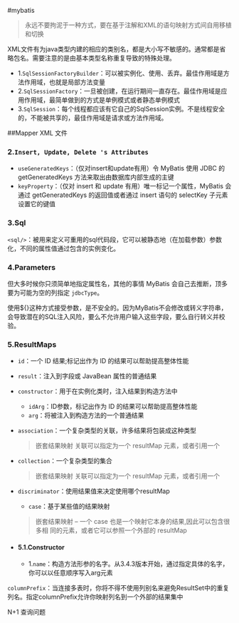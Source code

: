 #mybatis
> 永远不要拘泥于一种方式，要在基于注解和XML的语句映射方式间自用移植和切换 

XML文件有为java类型内建的相应的类别名，都是大小写不敏感的。通常都是省略包名。需要注意的是由基本类型名称重复导致的特殊处理。

- 1.`SqlSessionFactoryBuilder`：可以被实例化、使用、丢弃。最佳作用域是方法作用域，也就是局部方法变量
- 2.`SqlSessionFactory`：一旦被创建，在运行期间一直存在。最佳作用域是应用作用域，最简单做到的方式是单例模式或者静态单例模式
- 3.`SqlSession`：每个线程都应该有它自己的SqlSession实例。不是线程安全的，不能被共享的，最佳作用域是请求或方法作用域。






##Mapper XML 文件

### 2.`Insert, Update, Delete 's Attributes`

- `useGeneratedKeys`：（仅对insert和update有用）令 MyBatis 使用 JDBC 的 getGeneratedKeys 方法来取出由数据库内部生成的主键
- `keyProperty`：（仅对 insert 和 update 有用）唯一标记一个属性，MyBatis 会通过 getGeneratedKeys 的返回值或者通过 insert 语句的 selectKey 子元素设置它的键值


### 3.Sql
`<sql/>`：被用来定义可重用的sql代码段，它可以被静态地（在加载参数）参数化，不同的属性值通过包含的实例变化。

### 4.Parameters

但大多时候你只须简单地指定属性名，其他的事情 MyBatis 会自己去推断，顶多要为可能为空的列指定 `jdbcType`。

使用${}这种方式接受参数，是不安全的。因为MyBatis不会修改或转义字符串，会导致潜在的SQL注入风险，要么不允许用户输入这些字段，要么自行转义并校验。


### 5.ResultMaps

- `id`：一个 ID 结果;标记出作为 ID 的结果可以帮助提高整体性能
- `result`：注入到字段或 JavaBean 属性的普通结果
- `constructor`：用于在实例化类时，注入结果到构造方法中
	- `idArg`：ID参数，标记出作为 ID 的结果可以帮助提高整体性能
	- `arg`：将被注入到构造方法的一个普通结果
- `association`：一个复杂类型的关联，许多结果将包装成这种类型
	> 嵌套结果映射 关联可以指定为一个 resultMap 元素，或者引用一个
- `collection`：一个复杂类型的集合
	> 嵌套结果映射 关联可以指定为一个 resultMap 元素，或者引用一个
- `discriminator`：使用结果值来决定使用哪个resultMap
	- `case`：基于某些值的结果映射
	> 嵌套结果映射 – 一个 case 也是一个映射它本身的结果,因此可以包含很多相 同的元素，或者它可以参照一个外部的 resultMap

- #### 5.1.Constructor
	- 1.`name`：构造方法形参的名字。从3.4.3版本开始，通过指定具体的名字，你可以以任意顺序写入arg元素

`columnPrefix`：当连接多表时，你将不得不使用列别名来避免ResultSet中的重复列名。指定columnPrefix允许你映射列名到一个外部的结果集中

N+1 查询问题